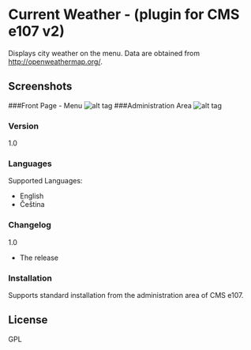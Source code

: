 # Current Weather - (plugin for CMS e107 v2)
Displays city weather on the menu. Data are obtained from http://openweathermap.org/.

## Screenshots
###Front Page - Menu
![alt tag](http://imagelink.cz/images/currentweatherfront.png)
###Administration Area
![alt tag](http://imagelink.cz/images/currentweatheradmin.png)
### Version
1.0
### Languages
Supported Languages:
 - English
 - Čeština

### Changelog
1.0
 - The release

### Installation
Supports standard installation from the administration area of CMS e107.

License
----

GPL
